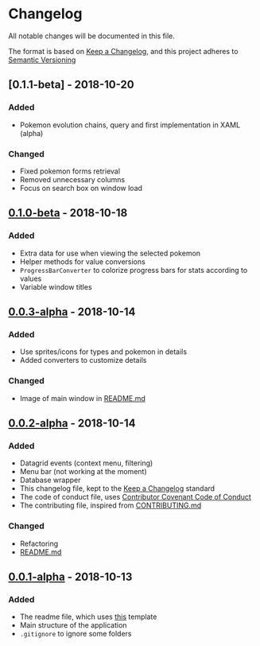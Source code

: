 # Changelog

All notable changes will be documented in this file.

The format is based on [Keep a Changelog](https://keepachangelog.com/en/1.0.0/),
and this project adheres to [Semantic Versioning](https://semver.org/spec/v2.0.0.html)

## [0.1.1-beta] - 2018-10-20
### Added
- Pokemon evolution chains, query and first implementation in XAML (alpha)

### Changed
- Fixed pokemon forms retrieval
- Removed unnecessary columns
- Focus on search box on window load

## [0.1.0-beta] - 2018-10-18
### Added
- Extra data for use when viewing the selected pokemon
- Helper methods for value conversions
- `ProgressBarConverter` to colorize progress bars for stats according to values
- Variable window titles

## [0.0.3-alpha] - 2018-10-14
### Added
- Use sprites/icons for types and pokemon in details
- Added converters to customize details

### Changed
- Image of main window in [README.md](README.md)

## [0.0.2-alpha] - 2018-10-14
### Added
- Datagrid events (context menu, filtering)
- Menu bar (not working at the moment)
- Database wrapper
- This changelog file, kept to the [Keep a Changelog](https://keepachangelog.com/en/1.0.0/) standard
- The code of conduct file, uses [Contributor Covenant Code of Conduct](https://www.contributor-covenant.org/version/1/4/code-of-conduct.md)
- The contributing file, inspired from [CONTRIBUTING.md](https://github.com/thephpleague/skeleton/blob/master/CONTRIBUTING.md)

### Changed
- Refactoring
- [README.md](README.md)

## [0.0.1-alpha] - 2018-10-13
### Added

- The readme file, which uses [this](https://gist.github.com/PurpleBooth/109311bb0361f32d87a2) template
- Main structure of the application
- `.gitignore` to ignore some folders


[0.0.1-alpha]: https://github.com/nlabiris/pokemonstats/compare/v0.0.1...HEAD
[0.0.2-alpha]: https://github.com/nlabiris/pokemonstats/compare/v0.0.2...HEAD
[0.0.3-alpha]: https://github.com/nlabiris/pokemonstats/compare/v0.0.3...HEAD
[0.1.0-beta]: https://github.com/nlabiris/pokemonstats/compare/v0.1.0...HEAD